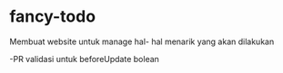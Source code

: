 # fancy-todo
Membuat website untuk manage hal- hal menarik yang akan dilakukan

-PR validasi untuk beforeUpdate bolean
